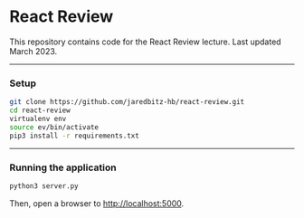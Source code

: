 # React Review

This repository contains code for the React Review lecture. Last updated March 2023.

---
### Setup
```bash
git clone https://github.com/jaredbitz-hb/react-review.git
cd react-review
virtualenv env
source ev/bin/activate
pip3 install -r requirements.txt
```
---
### Running the application
```bash
python3 server.py
```
Then, open a browser to [http://localhost:5000](http://localhost:5000).